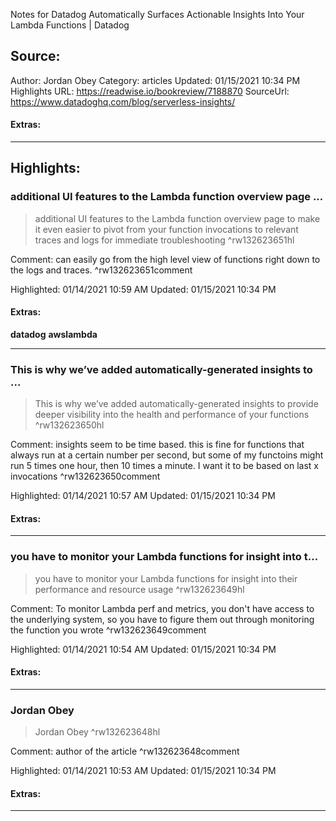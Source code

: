 Notes for Datadog Automatically Surfaces Actionable Insights Into Your Lambda Functions | Datadog

## Source:
Author: Jordan Obey
Category: articles
Updated: 01/15/2021 10:34 PM
Highlights URL: https://readwise.io/bookreview/7188870
SourceUrl: https://www.datadoghq.com/blog/serverless-insights/


#### Extras:




 
-----
 ## Highlights:

### additional UI features to the Lambda function overview page ...
>additional UI features to the Lambda function overview page to make it even easier to pivot from your function invocations to relevant traces and logs for immediate troubleshooting ^rw132623651hl

Comment: can easily go from the high level view of functions right down to the logs and traces. ^rw132623651comment

Highlighted: 01/14/2021 10:59 AM
Updated: 01/15/2021 10:34 PM


#### Extras:
**datadog** **awslambda** 




------

### This is why we’ve added automatically-generated insights to ...
>This is why we’ve added automatically-generated insights to provide deeper visibility into the health and performance of your functions ^rw132623650hl

Comment: insights seem to be time based. this is fine for functions that always run at a certain number per second, but some of my functoins might run 5 times one hour, then 10 times a minute. I want it to be based on last x invocations ^rw132623650comment

Highlighted: 01/14/2021 10:57 AM
Updated: 01/15/2021 10:34 PM


#### Extras:





------

### you have to monitor your Lambda functions for insight into t...
>you have to monitor your Lambda functions for insight into their performance and resource usage ^rw132623649hl

Comment: To monitor Lambda perf and metrics, you don't have access to the underlying system, so you have to figure them out through monitoring the function you wrote ^rw132623649comment

Highlighted: 01/14/2021 10:54 AM
Updated: 01/15/2021 10:34 PM


#### Extras:





------

### Jordan Obey
>Jordan Obey ^rw132623648hl

Comment: author of the article ^rw132623648comment

Highlighted: 01/14/2021 10:53 AM
Updated: 01/15/2021 10:34 PM


#### Extras:





------

